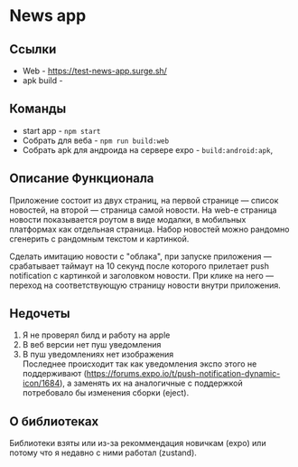 # News app
## Ссылки
* Web - https://test-news-app.surge.sh/
* apk build - 

## Команды
* start app - `npm start`
* Собрать для веба - `npm run build:web`
* Собрать apk для андроида на сервере expo - `build:android:apk`,

## Описание Функционала
Приложение состоит из двух страниц, на первой странице — список новостей, на второй — страница самой новости. На web-e страница новости  показывается роутом в виде модалки, в мобильных платформах как отдельная страница. Набор новостей можно рандомно сгенерить с рандомным текстом и картинкой.

 Сделать имитацию новости с "облака", при запуске приложения — срабатывает таймаут на 10 секунд после которого прилетает push notification с картинкой и заголовком новости. При клике на него — переход на соответствующую страницу новости внутри приложения.

## Недочеты
1. Я не проверял билд и работу на apple
2. В веб версии нет пуш уведомления 
3. В пуш уведомлениях нет изображения  
Последнее происходит так как уведомления экспо этого не поддерживают (https://forums.expo.io/t/push-notification-dynamic-icon/1684), а заменять их на аналогичные с поддержкой потребовало бы изменения сборки (eject).

## О библиотеках
Библиотеки взяты или из-за рекоммендация новичкам (expo) или потому что я недавно с ними работал (zustand).
